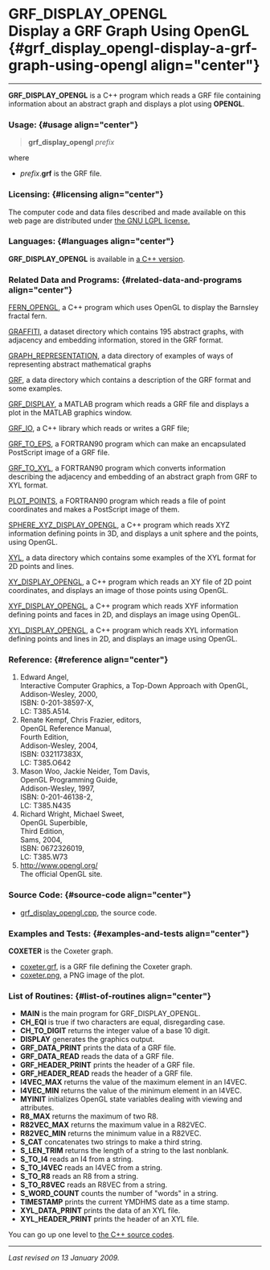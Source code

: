 GRF\_DISPLAY\_OPENGL\
Display a GRF Graph Using OpenGL {#grf_display_opengl-display-a-grf-graph-using-opengl align="center"}
================================

------------------------------------------------------------------------

**GRF\_DISPLAY\_OPENGL** is a C++ program which reads a GRF file
containing information about an abstract graph and displays a plot using
**OPENGL**.

### Usage: {#usage align="center"}

> **grf\_display\_opengl** *prefix*

where

-   *prefix*.**grf** is the GRF file.

### Licensing: {#licensing align="center"}

The computer code and data files described and made available on this
web page are distributed under [the GNU LGPL
license.](../../txt/gnu_lgpl.txt)

### Languages: {#languages align="center"}

**GRF\_DISPLAY\_OPENGL** is available in [a C++
version](../../cpp_src/grf_display_opengl/grf_display_opengl.html).

### Related Data and Programs: {#related-data-and-programs align="center"}

[FERN\_OPENGL](../../cpp_src/fern_opengl/fern_opengl.html), a C++
program which uses OpenGL to display the Barnsley fractal fern.

[GRAFFITI](../../datasets/graffiti/graffiti.html), a dataset directory
which contains 195 abstract graphs, with adjacency and embedding
information, stored in the GRF format.

[GRAPH\_REPRESENTATION](../../data/graph_representation/graph_representation.html),
a data directory of examples of ways of representing abstract
mathematical graphs

[GRF](../../data/grf/grf.html), a data directory which contains a
description of the GRF format and some examples.

[GRF\_DISPLAY](../../m_src/grf_display/grf_display.html), a MATLAB
program which reads a GRF file and displays a plot in the MATLAB
graphics window.

[GRF\_IO](../../cpp_src/grf_io/grf_io.html), a C++ library which reads
or writes a GRF file;

[GRF\_TO\_EPS](../../f_src/grf_to_eps/grf_to_eps.html), a FORTRAN90
program which can make an encapsulated PostScript image of a GRF file.

[GRF\_TO\_XYL](../../f_src/grf_to_xyl/grf_to_xyl.html), a FORTRAN90
program which converts information describing the adjacency and
embedding of an abstract graph from GRF to XYL format.

[PLOT\_POINTS](../../f_src/plot_points/plot_points.html), a FORTRAN90
program which reads a file of point coordinates and makes a PostScript
image of them.

[SPHERE\_XYZ\_DISPLAY\_OPENGL](../../cpp_src/sphere_xyz_display_opengl/sphere_xyz_display_opengl.html),
a C++ program which reads XYZ information defining points in 3D, and
displays a unit sphere and the points, using OpenGL.

[XYL](../../data/xyl/xyl.html), a data directory which contains some
examples of the XYL format for 2D points and lines.

[XY\_DISPLAY\_OPENGL](../../cpp_src/xy_display_opengl/xy_display_opengl.html),
a C++ program which reads an XY file of 2D point coordinates, and
displays an image of those points using OpenGL.

[XYF\_DISPLAY\_OPENGL](../../cpp_src/xyf_display_opengl/xyf_display_opengl.html),
a C++ program which reads XYF information defining points and faces in
2D, and displays an image using OpenGL.

[XYL\_DISPLAY\_OPENGL](../../cpp_src/xyl_display_opengl/xyl_display_opengl.html),
a C++ program which reads XYL information defining points and lines in
2D, and displays an image using OpenGL.

### Reference: {#reference align="center"}

1.  Edward Angel,\
    Interactive Computer Graphics, a Top-Down Approach with OpenGL,\
    Addison-Wesley, 2000,\
    ISBN: 0-201-38597-X,\
    LC: T385.A514.
2.  Renate Kempf, Chris Frazier, editors,\
    OpenGL Reference Manual,\
    Fourth Edition,\
    Addison-Wesley, 2004,\
    ISBN: 032117383X,\
    LC: T385.O642
3.  Mason Woo, Jackie Neider, Tom Davis,\
    OpenGL Programming Guide,\
    Addison-Wesley, 1997,\
    ISBN: 0-201-46138-2,\
    LC: T385.N435
4.  Richard Wright, Michael Sweet,\
    OpenGL Superbible,\
    Third Edition,\
    Sams, 2004,\
    ISBN: 0672326019,\
    LC: T385.W73
5.  <http://www.opengl.org/>\
    The official OpenGL site.

### Source Code: {#source-code align="center"}

-   [grf\_display\_opengl.cpp](grf_display_opengl.cpp), the source code.

### Examples and Tests: {#examples-and-tests align="center"}

**COXETER** is the Coxeter graph.

-   [coxeter.grf](coxeter.grf), is a GRF file defining the Coxeter
    graph.
-   [coxeter.png](coxeter.png), a PNG image of the plot.

### List of Routines: {#list-of-routines align="center"}

-   **MAIN** is the main program for GRF\_DISPLAY\_OPENGL.
-   **CH\_EQI** is true if two characters are equal, disregarding case.
-   **CH\_TO\_DIGIT** returns the integer value of a base 10 digit.
-   **DISPLAY** generates the graphics output.
-   **GRF\_DATA\_PRINT** prints the data of a GRF file.
-   **GRF\_DATA\_READ** reads the data of a GRF file.
-   **GRF\_HEADER\_PRINT** prints the header of a GRF file.
-   **GRF\_HEADER\_READ** reads the header of a GRF file.
-   **I4VEC\_MAX** returns the value of the maximum element in an I4VEC.
-   **I4VEC\_MIN** returns the value of the minimum element in an I4VEC.
-   **MYINIT** initializes OpenGL state variables dealing with viewing
    and attributes.
-   **R8\_MAX** returns the maximum of two R8.
-   **R82VEC\_MAX** returns the maximum value in a R82VEC.
-   **R82VEC\_MIN** returns the minimum value in a R82VEC.
-   **S\_CAT** concatenates two strings to make a third string.
-   **S\_LEN\_TRIM** returns the length of a string to the last
    nonblank.
-   **S\_TO\_I4** reads an I4 from a string.
-   **S\_TO\_I4VEC** reads an I4VEC from a string.
-   **S\_TO\_R8** reads an R8 from a string.
-   **S\_TO\_R8VEC** reads an R8VEC from a string.
-   **S\_WORD\_COUNT** counts the number of "words" in a string.
-   **TIMESTAMP** prints the current YMDHMS date as a time stamp.
-   **XYL\_DATA\_PRINT** prints the data of an XYL file.
-   **XYL\_HEADER\_PRINT** prints the header of an XYL file.

You can go up one level to [the C++ source codes](../cpp_src.html).

------------------------------------------------------------------------

*Last revised on 13 January 2009.*
